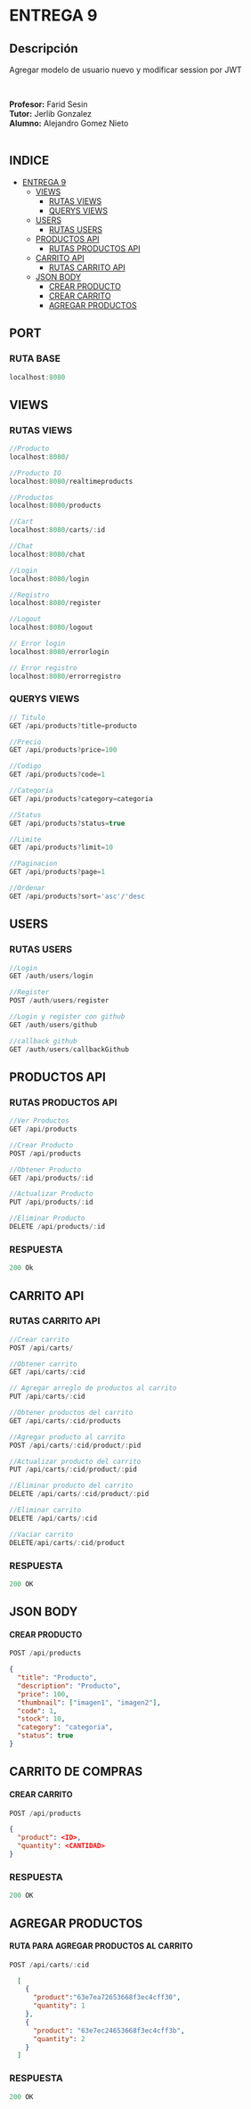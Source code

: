 # ENTREGA 9

## Descripción
Agregar modelo de usuario nuevo y modificar session por JWT

<br>

<b>Profesor:</b> Farid Sesin</br>
<b>Tutor:</b> Jerlib Gonzalez</br>
<b>Alumno:</b> Alejandro Gomez Nieto</br>
<br>

## INDICE

- [ENTREGA 9](#ENTREGA-9)
  - [VIEWS](#views)
    - [RUTAS VIEWS](#rutas-views)
    - [QUERYS VIEWS](#querys-views)
  - [USERS](#USERS)
    - [RUTAS USERS](#rutas-users)
  - [PRODUCTOS API](#productos-api)
    - [RUTAS PRODUCTOS API](#rutas-productos-api)
  - [CARRITO API](#carrito-api)
    - [RUTAS CARRITO API](#rutas-carrito-api)
  - [JSON BODY](#json-body)
    - [CREAR PRODUCTO](#crear-producto)
    - [CREAR CARRITO](#crear-carrito)
    - [AGREGAR PRODUCTOS](#agregar-productos)

## PORT
### RUTA BASE

```js
localhost:8080
```
## VIEWS
### RUTAS VIEWS

```js
//Producto
localhost:8080/

//Producto IO
localhost:8080/realtimeproducts

//Productos
localhost:8080/products

//Cart
localhost:8080/carts/:id

//Chat
localhost:8080/chat

//Login
localhost:8080/login

//Registro
localhost:8080/register

//Logout
localhost:8080/logout

// Error login
localhost:8080/errorlogin

// Error registro
localhost:8080/errorregistro
```

### QUERYS VIEWS
```js
// Titulo
GET /api/products?title=producto

//Precio
GET /api/products?price=100

//Codigo
GET /api/products?code=1

//Categoria
GET /api/products?category=categoria

//Status
GET /api/products?status=true

//Limite
GET /api/products?limit=10

//Paginacion
GET /api/products?page=1

//Ordenar
GET /api/products?sort='asc'/'desc

```

## USERS
### RUTAS USERS

```js
//Login
GET /auth/users/login

//Register
POST /auth/users/register

//Login y register con github
GET /auth/users/github

//callback github
GET /auth/users/callbackGithub

```

## PRODUCTOS API
### RUTAS PRODUCTOS API
```js
//Ver Productos
GET /api/products

//Crear Producto
POST /api/products

//Obtener Producto
GET /api/products/:id

//Actualizar Producto
PUT /api/products/:id

//Eliminar Producto
DELETE /api/products/:id
```
  ### RESPUESTA
```js
200 Ok
```


## CARRITO API
### RUTAS CARRITO API

```js
//Crear carrito
POST /api/carts/

//Obtener carrito
GET /api/carts/:cid

// Agregar arreglo de productos al carrito
PUT /api/carts/:cid

//Obtener productos del carrito
GET /api/carts/:cid/products

//Agregar producto al carrito
POST /api/carts/:cid/product/:pid

//Actualizar producto del carrito
PUT /api/carts/:cid/product/:pid

//Eliminar producto del carrito
DELETE /api/carts/:cid/product/:pid

//Eliminar carrito
DELETE /api/carts/:cid

//Vaciar carrito
DELETE/api/carts/:cid/product
```
  ### RESPUESTA
  
```js
200 OK
```

## JSON BODY
#### CREAR PRODUCTO

```js
POST /api/products
```	

```json
{
  "title": "Producto",
  "description": "Producto",
  "price": 100,
  "thumbnail": ["imagen1", "imagen2"],
  "code": 1,
  "stock": 10,
  "category": "categoria",
  "status": true
}
```
## CARRITO DE COMPRAS
#### CREAR CARRITO

```js
POST /api/products
```	

```json
{
  "product": <ID>,
  "quantity": <CANTIDAD>
}
```
  ### RESPUESTA
  
```js
200 OK
```
## AGREGAR PRODUCTOS
#### RUTA PARA AGREGAR PRODUCTOS AL CARRITO
```js
POST /api/carts/:cid
```	
```json
  [
    {
      "product":"63e7ea72653668f3ec4cff30",
      "quantity": 1
    },
    {
      "product": "63e7ec24653668f3ec4cff3b",
      "quantity": 2
    }
  ]
  ```
  ### RESPUESTA
  
```js
200 OK
```